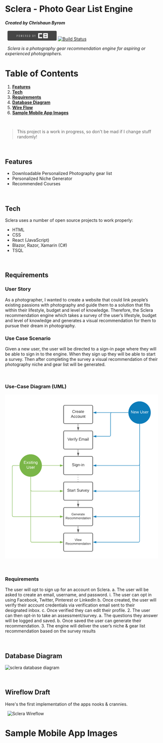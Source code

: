 # Sclera - Photo Gear List Engine
#### *Created by Chrishaun Byrom*
&nbsp;
![Powered by CB](https://github.com/merchp/sclera/blob/bf3ad0b4723723f7e08ee73ac7834dc176aa2f56/Powered%20by%20CB%5B169%5D.png) [![Build Status](https://travis-ci.com/merchp/sclera.svg?branch=master)](https://travis-ci.com/github/merchp/sclera)


&nbsp;
*Sclera is a photography gear recommendation engine for aspiring or experienced photographers.*
&nbsp;
# Table of Contents

1. **[Features](#Features)** 
2. **[Tech](#Tech)**
3. **[Requirements](Requirements)**
4. **[Database Diagram](#DatabaseDiagram)**
5. **[Wire Flow](#WireflowDraft)**
6. **[Sample Mobile App Images](#SampleMobileAppImages)**

&nbsp;

> This project is a work in progress, so don't be mad if I change stuff randomly!

&nbsp;
## Features 


- Downloadable Personalized Photography gear list
- Personalized Niche Generator
- Recommended Courses

&nbsp;
## Tech

Sclera uses a number of open source projects to work properly:

- HTML
- CSS
- React (JavaScript)
- Blazor, Razor, Xamarin (C#)
- TSQL


&nbsp;
## Requirements

###  User Story
As a photographer, I wanted to create a website that could link people’s existing passions with photography and guide them to a solution that fits within their lifestyle, budget and level of knowledge. Therefore, the Sclera recommendation engine which takes a survey of the user’s lifestyle, budget and level of knowledge and generates a visual recommendation for them to pursue their dream in photography.

### Use Case Scenario 

Given a new user, the user will be directed to a sign-in page where they will be able to sign in to the engine. When they sign up they will be able to start a survey. Then after completing the survey a visual recommendation of their photography niche and gear list will be generated.

&nbsp;
### Use-Case Diagram (UML)

![sclera Use-Case Diagram](https://github.com/merchp/sclera/blob/3d5898ab8de35b4d9d39e15b7ddcc8f6549bf8f3/UML.png)

&nbsp;
### Requirements 
The user will opt to sign up for an account on Sclera.
a.	The user will be asked to create an email, username, and password.
i.	The user can opt in using Facebook, Twitter, Pinterest or LinkedIn
b.	Once created, the user will verify their account credentials via verification email sent to their designated inbox.
c.	Once verified they can edit their profile.
2.	The user can then opt-in to take an assessment/survey.
a.	The questions they answer will be logged and saved.
b.	Once saved the user can generate their recommendation.
3.	The engine will deliver the user’s niche  & gear list recommendation based on the survey results



&nbsp;
## Database Diagram

![sclera database diagram](https://user-images.githubusercontent.com/46344252/108671946-1cadca00-7496-11eb-9973-67024e2a6691.JPG)

&nbsp;
## Wireflow Draft
Here's the first implementation of the apps nooks & crannies.

&nbsp;
![Sclera Wireflow](https://user-images.githubusercontent.com/46344252/108671452-53371500-7495-11eb-9764-6737901b3530.png)

# Sample Mobile App Images


